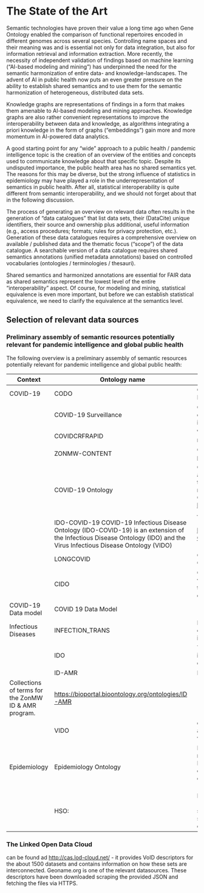 # The State of the Art

Semantic technologies have proven their value a long time ago when Gene Ontology enabled the comparison of functional repertoires encoded in different genomes across several species. Controlling name spaces and their meaning was and is essential not only for data integration, but also for information retrieval and information extraction. More recently, the necessity of independent validation of findings based on machine learning (“AI-based modeling and mining”) has underpinned the need for the semantic harmonization of entire data- and knowledge-landscapes. The advent of AI in public health now puts an even greater pressure on the ability to establish shared semantics and to use them for the semantic harmonization of heterogeneous, distributed data sets. 

Knowledge graphs are representations of findings in a form that makes them amenable to AI-based modeling and mining approaches. Knowledge graphs are also rather convenient representations to improve the interoperability between data and knowledge, as algorithms integrating a priori knowledge in the form of graphs (“embeddings”) gain more and more momentum in AI-powered data analytics. 

A good starting point for any “wide” approach to a public health / pandemic intelligence topic is the creation of an overview of the entities and concepts used to communicate knowledge about that specific topic. Despite its undisputed importance, the public health area has no shared semantics yet. The reasons for this may be diverse, but the strong influence of statistics in epidemiology may have played a role in the underrepresentation of semantics in public health. After all, statistical interoperability is quite different from semantic interoperability, and we should not forget about that in the following discussion. 

The process of generating an overview on relevant data often results in the generation of “data catalogues” that list data sets, their (DataCite) unique identifiers, their source and ownership plus additional, useful information (e.g., access procedures; formats; rules for privacy protection, etc.). Generation of these data catalogues requires a comprehensive overview on available / published data and the thematic focus (“scope”) of the data catalogue. A searchable version of a data catalogue requires shared semantics annotations (unified metadata annotations) based on controlled vocabularies (ontologies / terminologies / thesauri). 

Shared semantics and harmonized annotations are essential for FAIR data as shared semantics represent the lowest level of the entire “interoperability” aspect. Of course, for modeling and mining, statistical equivalence is even more important, but before we can establish statistical equivalence, we need to clarify the equivalence at the semantics level. 


## Selection of relevant data sources

### Preliminary assembly of semantic resources potentially relevant for pandemic intelligence and global public health

The following overview is a preliminary assembly of semantic resources potentially relevant for pandemic intelligence and global public health:

| Context	| Ontology name	| Description	| Publication or URL |
|---------|---------------|-------------|--------------------|
|COVID-19 	| CODO	| Ontology for Collection and Analysis of COviD-19 Data	| https://bioportal.bioontology.org/ontologies/CODO |
|	| COVID-19 Surveillance	| COVID-19 Surveillance Ontology is an application ontology used to support SARS-CoV-2 surveillance in primary care.	| https://bioportal.bioontology.org/ontologies/COVID19/?p=summary |
|	| COVIDCRFRAPID	| WHO COVID-19 Rapid Version CRF semantic data model 	| https://bioportal.bioontology.org/ontologies/COVIDCRFRAPID |
|	| ZONMW-CONTENT	| Collections of terms for the ZonMW COVID19 programme, Netherlands.	| https://bioportal.bioontology.org/ontologies/ZONMW-CONTENT |
|	| COVID-19 Ontology	| COVID-19 ontology covers the role of molecular and cellular entities in virus-host-interactions, in the virus life cycle, as well as a wide spectrum of medical and epidemiological concepts linked to COVID-19.	https://bioportal.bioontology.org/ontologies/COVID-19
|	| IDO-COVID-19	COVID-19 Infectious Disease Ontology (IDO-COVID-19) is an extension of the Infectious Disease Ontology (IDO) and the Virus Infectious Disease Ontology (VIDO)	| https://bioportal.bioontology.org/ontologies/IDO-COVID-19 |
|	| LONGCOVID	| Oxford-RCGP RSC Long COVID-19 (LC) Phenotype Ontology	|https://bioportal.bioontology.org/ontologies/LONGCOVID |
|	| CIDO	| Coronavirus Infectious Disease (CIDO) represents various coronavirus infectious diseases, including their etiology, transmission, pathogenesis, diagnosis, prevention, and treatment.	| https://bioportal.bioontology.org/ontologies/CIDO |
| COVID-19 Data model	| COVID 19 Data Model	|	|
| Infectious Diseases	| INFECTION_TRANS	| Infection Transmission Ontology is developed in order to make transmission data reusable and interoperable. 	| https://bioportal.bioontology.org/ontologies/INFECTION_TRANS |
|	| IDO	| The IDO ontologies are designed as a set of interoperable ontologies that will together provide coverage of the infectious disease domain.	| https://bioportal.bioontology.org/ontologies/IDO |
|	| ID-AMR	| Infectious Diseases and Antimicrobial Resistance 
Collections of terms for the ZonMW ID & AMR program. 	| https://bioportal.bioontology.org/ontologies/ID-AMR |
|	| VIDO	| covers epidemiology, classification, pathogenesis, and treatment of terms used by Virologists (i.e. virus, prion, satellite, viroid)	| https://bioportal.bioontology.org/ontologies/VIDO |
| Epidemiology	| Epidemiology Ontology	| Not maintained and outdated in OBO Foundry – requires updating and re-scoping	 Pesquita, C., Ferreira, J.D., Couto, F.M. et al. The epidemiology ontology: an ontology f or the semantic annotation of epidemiological resources. J Biomed Sem 5, 4 (2014). https://doi.org/10.1186/2041-1480-5-4 |
|	| HSO: | Health Surveillance Ontology	ontology to support (one) health surveillance, focused on "surveillance system level data", that is, data outputs from surveillance activities, such as number of samples collected, cases observed, etc.	| https://bioportal.bioontology.org/ontologies/HSO |

### The Linked Open Data Cloud
can be found ad http://cas.lod-cloud.net/ - it provides VoID descriptors for the about 1500 datasets and contains information on how these sets are interconnected. Geoname.org is one of the relevant datasources. These descriptors have been downloaded scraping the provided JSON and fetching the files via HTTPS.  
